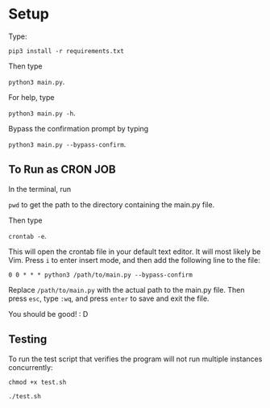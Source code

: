 # Setup

Type:

`pip3 install -r requirements.txt`

Then type

`python3 main.py`.

For help, type

`python3 main.py -h`.

Bypass the confirmation prompt by typing

`python3 main.py --bypass-confirm`.

## To Run as CRON JOB

In the terminal, run

`pwd` to get the path to the directory containing the main.py file.

Then type

`crontab -e`.

This will open the crontab file in your default text editor. It will most likely be Vim.
Press `i` to enter insert mode, and then add the following line to the file:

`0 0 * * * python3 /path/to/main.py --bypass-confirm`

Replace `/path/to/main.py` with the actual path to the main.py file. Then press `esc`, type
`:wq`, and press `enter` to save and exit the file.

You should be good! : D

## Testing

To run the test script that verifies the program will not run multiple instances
concurrently:

`chmod +x test.sh`

`./test.sh`
